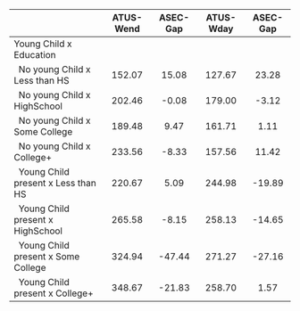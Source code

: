 
|                      |    ATUS-Wend |     ASEC-Gap |    ATUS-Wday |     ASEC-Gap |
| -------------------- | :----------: | :----------: | :----------: | :----------: |
| Young Child x Education |              |              |              |              |
| &nbsp;&nbsp;No young Child x Less than HS |       152.07 |        15.08 |       127.67 |        23.28 |
| &nbsp;&nbsp;No young Child x HighSchool |       202.46 |        -0.08 |       179.00 |        -3.12 |
| &nbsp;&nbsp;No young Child x Some College |       189.48 |         9.47 |       161.71 |         1.11 |
| &nbsp;&nbsp;No young Child x College+ |       233.56 |        -8.33 |       157.56 |        11.42 |
| &nbsp;&nbsp;Young Child present x Less than HS |       220.67 |         5.09 |       244.98 |       -19.89 |
| &nbsp;&nbsp;Young Child present x HighSchool |       265.58 |        -8.15 |       258.13 |       -14.65 |
| &nbsp;&nbsp;Young Child present x Some College |       324.94 |       -47.44 |       271.27 |       -27.16 |
| &nbsp;&nbsp;Young Child present x College+ |       348.67 |       -21.83 |       258.70 |         1.57 |

